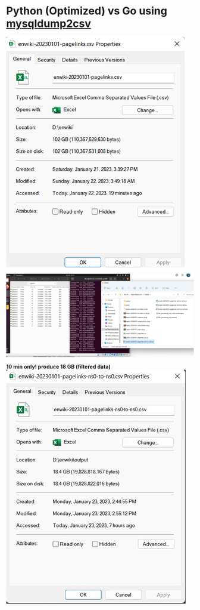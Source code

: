 # Python (Optimized) vs Go using [mysqldump2csv](https://github.com/bramp/mysqldump2csv) 
![12 hrs processing](./assets/12hrs-processing.png)

![](./assets/multiprocessing-python.jpg)

**10 min only! produce 18 GB (filtered data)**
![aa](./assets/processing-time.jpg)